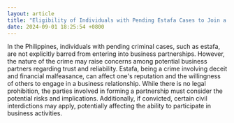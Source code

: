 ```yaml
---
layout: article
title: "Eligibility of Individuals with Pending Estafa Cases to Join a Partnership Business"
date: 2024-09-01 18:25:54 +0800
---
```


<p>In the Philippines, individuals with pending criminal cases, such as estafa, are not explicitly barred from entering into business partnerships. However, the nature of the crime may raise concerns among potential business partners regarding trust and reliability. Estafa, being a crime involving deceit and financial malfeasance, can affect one's reputation and the willingness of others to engage in a business relationship. While there is no legal prohibition, the parties involved in forming a partnership must consider the potential risks and implications. Additionally, if convicted, certain civil interdictions may apply, potentially affecting the ability to participate in business activities.</p>